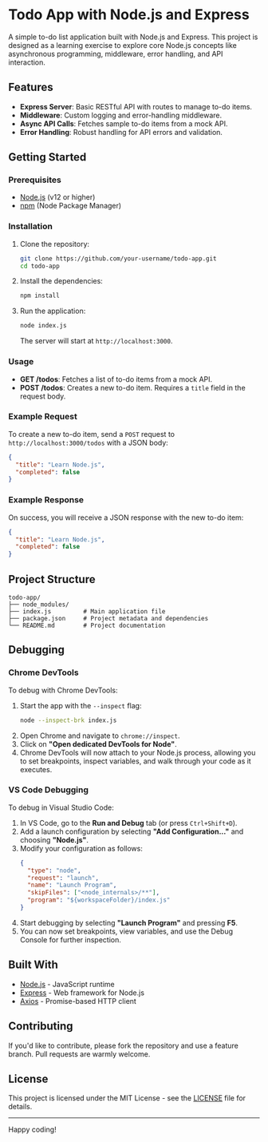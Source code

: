 # Todo App with Node.js and Express

A simple to-do list application built with Node.js and Express. This project is designed as a learning exercise to explore core Node.js concepts like asynchronous programming, middleware, error handling, and API interaction. 

## Features
- **Express Server**: Basic RESTful API with routes to manage to-do items.
- **Middleware**: Custom logging and error-handling middleware.
- **Async API Calls**: Fetches sample to-do items from a mock API.
- **Error Handling**: Robust handling for API errors and validation.

## Getting Started

### Prerequisites
- [Node.js](https://nodejs.org/) (v12 or higher)
- [npm](https://www.npmjs.com/) (Node Package Manager)

### Installation
1. Clone the repository:
   ```bash
   git clone https://github.com/your-username/todo-app.git
   cd todo-app
   ```

2. Install the dependencies:
   ```bash
   npm install
   ```

3. Run the application:
   ```bash
   node index.js
   ```
   The server will start at `http://localhost:3000`.

### Usage
- **GET /todos**: Fetches a list of to-do items from a mock API.
- **POST /todos**: Creates a new to-do item. Requires a `title` field in the request body.

### Example Request
To create a new to-do item, send a `POST` request to `http://localhost:3000/todos` with a JSON body:
```json
{
  "title": "Learn Node.js",
  "completed": false
}
```

### Example Response
On success, you will receive a JSON response with the new to-do item:
```json
{
  "title": "Learn Node.js",
  "completed": false
}
```

## Project Structure
```
todo-app/
├── node_modules/
├── index.js         # Main application file
├── package.json     # Project metadata and dependencies
└── README.md        # Project documentation
```

## Debugging

### Chrome DevTools
To debug with Chrome DevTools:
1. Start the app with the `--inspect` flag:
   ```bash
   node --inspect-brk index.js
   ```
2. Open Chrome and navigate to `chrome://inspect`.
3. Click on **"Open dedicated DevTools for Node"**. 
4. Chrome DevTools will now attach to your Node.js process, allowing you to set breakpoints, inspect variables, and walk through your code as it executes.

### VS Code Debugging
To debug in Visual Studio Code:
1. In VS Code, go to the **Run and Debug** tab (or press `Ctrl+Shift+D`).
2. Add a launch configuration by selecting **"Add Configuration..."** and choosing **"Node.js"**.
3. Modify your configuration as follows:
   ```json
   {
     "type": "node",
     "request": "launch",
     "name": "Launch Program",
     "skipFiles": ["<node_internals>/**"],
     "program": "${workspaceFolder}/index.js"
   }
   ```
4. Start debugging by selecting **"Launch Program"** and pressing **F5**. 
5. You can now set breakpoints, view variables, and use the Debug Console for further inspection.

## Built With
- [Node.js](https://nodejs.org/) - JavaScript runtime
- [Express](https://expressjs.com/) - Web framework for Node.js
- [Axios](https://axios-http.com/) - Promise-based HTTP client

## Contributing
If you'd like to contribute, please fork the repository and use a feature branch. Pull requests are warmly welcome.

## License
This project is licensed under the MIT License - see the [LICENSE](LICENSE) file for details.

---

Happy coding!